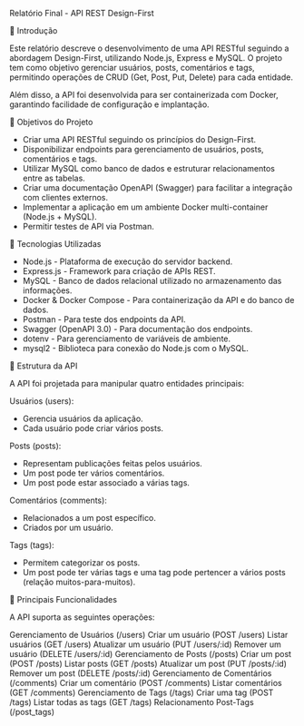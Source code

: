 Relatório Final - API REST Design-First

📌 Introdução

Este relatório descreve o desenvolvimento de uma API RESTful seguindo a abordagem Design-First, utilizando Node.js, Express e MySQL. O projeto tem como objetivo gerenciar usuários, posts, comentários e tags, permitindo operações de CRUD (Get, Post, Put, Delete) para cada entidade.

Além disso, a API foi desenvolvida para ser containerizada com Docker, garantindo facilidade de configuração e implantação.

📌 Objetivos do Projeto
- Criar uma API RESTful seguindo os princípios do Design-First.
- Disponibilizar endpoints para gerenciamento de usuários, posts, comentários e tags.
- Utilizar MySQL como banco de dados e estruturar relacionamentos entre as tabelas.
- Criar uma documentação OpenAPI (Swagger) para facilitar a integração com clientes externos.
- Implementar a aplicação em um ambiente Docker multi-container (Node.js + MySQL).
- Permitir testes de API via Postman.
  
📌 Tecnologias Utilizadas

- Node.js - Plataforma de execução do servidor backend.
- Express.js - Framework para criação de APIs REST.
- MySQL - Banco de dados relacional utilizado no armazenamento das informações.
- Docker & Docker Compose - Para containerização da API e do banco de dados.
- Postman - Para teste dos endpoints da API.
- Swagger (OpenAPI 3.0) - Para documentação dos endpoints.
- dotenv - Para gerenciamento de variáveis de ambiente.
- mysql2 - Biblioteca para conexão do Node.js com o MySQL.
  
📌 Estrutura da API

A API foi projetada para manipular quatro entidades principais:

Usuários (users):

- Gerencia usuários da aplicação.
- Cada usuário pode criar vários posts.

Posts (posts):

- Representam publicações feitas pelos usuários.
- Um post pode ter vários comentários.
- Um post pode estar associado a várias tags.
  
Comentários (comments):

- Relacionados a um post específico.
- Criados por um usuário.
  
Tags (tags):

- Permitem categorizar os posts.
- Um post pode ter várias tags e uma tag pode pertencer a vários posts (relação muitos-para-muitos).

📌 Principais Funcionalidades

A API suporta as seguintes operações:

Gerenciamento de Usuários (/users)
Criar um usuário (POST /users)
Listar usuários (GET /users)
Atualizar um usuário (PUT /users/:id)
Remover um usuário (DELETE /users/:id)
Gerenciamento de Posts (/posts)
Criar um post (POST /posts)
Listar posts (GET /posts)
Atualizar um post (PUT /posts/:id)
Remover um post (DELETE /posts/:id)
Gerenciamento de Comentários (/comments)
Criar um comentário (POST /comments)
Listar comentários (GET /comments)
Gerenciamento de Tags (/tags)
Criar uma tag (POST /tags)
Listar todas as tags (GET /tags)
Relacionamento Post-Tags (/post_tags)


